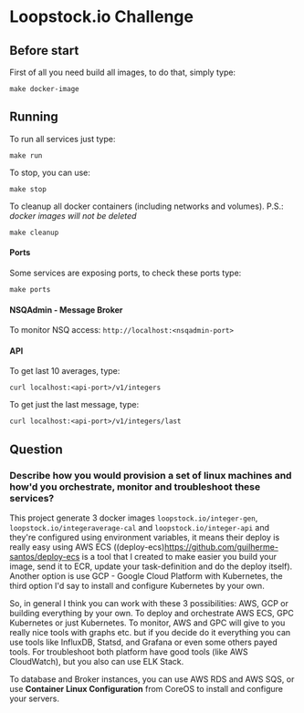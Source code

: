# Loopstock.io Challenge

## Before start

First of all you need build all images, to do that, simply type:
```
make docker-image
```

## Running

To run all services just type:
```
make run
```

To stop, you can use:
```
make stop
```

To cleanup all docker containers (including networks and volumes). P.S.: *docker images will not be deleted*
```
make cleanup
```

#### Ports

Some services are exposing ports, to check these ports type:
```
make ports
```

#### NSQAdmin - Message Broker

To monitor NSQ access: `http://localhost:<nsqadmin-port>`

#### API

To get last 10 averages, type:
```
curl localhost:<api-port>/v1/integers
```

To get just the last message, type:
```
curl localhost:<api-port>/v1/integers/last
```

## Question

### Describe how you would provision a set of linux machines and how'd you orchestrate, monitor and troubleshoot these services?

This project generate 3 docker images `loopstock.io/integer-gen`, `loopstock.io/integeraverage-cal` and `loopstock.io/integer-api` and they're configured using environment variables, it means their deploy is really easy using AWS ECS ((deploy-ecs)<https://github.com/guilherme-santos/deploy-ecs> is a tool that I created to make easier you build your image, send it to ECR, update your task-definition and do the deploy itself). Another option is use GCP - Google Cloud Platform with Kubernetes, the third option I'd say to install and configure Kubernetes by your own.

So, in general I think you can work with these 3 possibilities: AWS, GCP or building everything by your own. To deploy and orchestrate AWS ECS, GPC Kubernetes or just Kubernetes. To monitor, AWS and GPC will give to you really nice tools with graphs etc. but if you decide do it everything you can use tools like InfluxDB, Statsd, and Grafana or even some others payed tools. For troubleshoot both platform have good tools (like AWS CloudWatch), but you also can use ELK Stack.

To database and Broker instances, you can use AWS RDS and AWS SQS, or use **Container Linux Configuration** from CoreOS to install and configure your servers.


